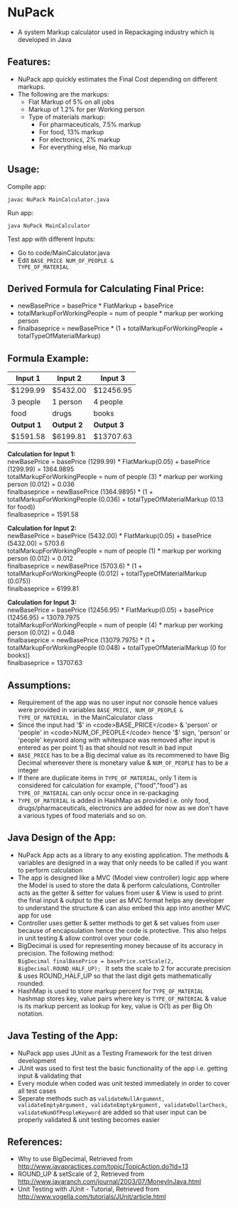 NuPack
======

 - A system Markup calculator used in Repackaging industry which is developed in Java

Features:
--------
 - NuPack app quickly estimates the Final Cost depending on different markups.
 - The following are the markups:
   - Flat Markup of 5% on all jobs
   - Markup of 1.2% for per Working person
   - Type of materials markup:
     - For pharmaceuticals, 7.5% markup
     - For food, 13% markup
	 - For electronics, 2% markup
	 - For everything else, No markup

Usage:
------------------
Compile app:

    javac NuPack MainCalculator.java

Run app:

    java NuPack MainCalculator
    
Test app with different Inputs:

 - Go to code/MainCalculator.java
 - Edit <code>BASE_PRICE NUM_OF_PEOPLE & TYPE_OF_MATERIAL</code>
	 
Derived Formula for Calculating Final Price:
-------------------------------------------
 - newBasePrice = basePrice * FlatMarkup + basePrice
 - totalMarkupForWorkingPeople = num of people * markup per working person
 - finalbaseprice = newBasePrice * (1 + totalMarkupForWorkingPeople + totalTypeOfMaterialMarkup)
 
Formula Example:
---------------
 <b>Input 1</b> | <b>Input 2</b>| <b>Input 3</b>|
 -------------- | --------------| --------------|
 $1299.99       | $5432.00      | $12456.95     |
 3 people       | 1 person      | 4 people      |
 food           | drugs         | books         |
 <b>Output 1</b>| <b>Output 2</b>| <b>Output 3</b>|
 $1591.58       | $6199.81       | $13707.63      |
 
 <b>Calculation for Input 1:</b><br>
    newBasePrice = basePrice (1299.99) * FlatMarkup(0.05) + basePrice (1299.99) = 1364.9895<br>
    totalMarkupForWorkingPeople = num of people (3) * markup per working person (0.012) = 0.036 <br>
    finalbaseprice = newBasePrice (1364.9895) * (1 + totalMarkupForWorkingPeople (0.036) + totalTypeOfMaterialMarkup (0.13 for food))<br>
    finalbaseprice = 1591.58

 <b>Calculation for Input 2:</b><br>
    newBasePrice = basePrice (5432.00) * FlatMarkup(0.05) + basePrice (5432.00) = 5703.6 <br>
    totalMarkupForWorkingPeople = num of people (1) * markup per working person (0.012) = 0.012<br>
    finalbaseprice = newBasePrice (5703.6) * (1 + totalMarkupForWorkingPeople (0.012) + totalTypeOfMaterialMarkup (0.075))<br>
    finalbaseprice = 6199.81
    
 <b>Calculation for Input 3:</b><br>
    newBasePrice = basePrice (12456.95) * FlatMarkup(0.05) + basePrice (12456.95) = 13079.7975<br>
    totalMarkupForWorkingPeople = num of people (4) * markup per working person (0.012) = 0.048<br>
    finalbaseprice = newBasePrice (13079.7975) * (1 + totalMarkupForWorkingPeople (0.048) + totalTypeOfMaterialMarkup (0 for books))<br>
    finalbaseprice = 13707.63
    
Assumptions:
------------
 - Requirement of the app was no user input nor console hence values were provided in variables <code>BASE_PRICE, NUM_OF_PEOPLE & TYPE_OF_MATERIAL </code> in the MainCalculator class
 - Since the input had '$' in <code>BASE_PRICE</code> & 'person' or 'people' in <code>NUM_OF_PEOPLE</code> hence '$' sign, 'person' or 'people' keyword along with whitespace was removed after input is entered as per point 1) as that should not result in bad input
 - <code>BASE_PRICE</code> has to be a Big decimal value as its recommened to have Big Decimal whereever there is monetary value & <code>NUM_OF_PEOPLE</code> has to be a integer
 - If there are duplicate items in <code>TYPE_OF_MATERIAL</code>, only 1 item is considered for calculation for example, {"food","food"} as <code>TYPE_OF_MATERIAL</code> can only occur once in re-packaging
 - <code>TYPE_OF_MATERIAL</code> is added in HashMap as provided i.e. only food, drugs/pharmaceuticals, electronics are added for now as we don't have a various types of food materials and so on.
 
Java Design of the App:
-----------------------
 - NuPack App acts as a library to any existing application. The methods & variables are designed in a way that only needs to be called if you want to perform calculation
 - The app is designed like a MVC (Model view controller) logic app where the Model is used to store the data & perform calculations, Controller acts as the getter & setter for values from user & View is used to print the final input & output to the user as MVC format helps any developer to understand the structure & can also embed this app into another MVC app for use
 - Controller uses getter & setter methods to get & set values from user because of encapsulation hence the code is protective. This also helps in unit testing & allow control over your code.
 - BigDecimal is used for representing money because of its accuracy in precision. The following method:     
   <code>BigDecimal finalBasePrice = basePrice.setScale(2, BigDecimal.ROUND_HALF_UP); </code> It sets the scale to 2 for accurate precision & uses ROUND_HALF_UP so that the last digit gets mathematically rounded.   
 - HashMap is used to store markup percent for <code>TYPE_OF_MATERIAL</code> hashmap stores key, value pairs where key is <code>TYPE_OF_MATERIAL</code> & value is its markup percent as lookup for key, value is O(1) as per Big Oh notation.

 
Java Testing of the App:
------------------------
 - NuPack app uses JUnit as a Testing Framework for the test driven development 
 - JUnit was used to first test the basic functionality of the app i.e. getting input & validating that
 - Every module when coded was unit tested immediately in order to cover all test cases
 - Seperate methods such as <code>validateNullArgument, validateEmptyArgument, validateEmptyArgument, validateDollarCheck, validateNumOfPeopleKeyword</code> are added so that user input can be properly validated & unit testing becomes easier

References:
-----------
 - Why to use BigDecimal, Retrieved from <a>http://www.javapractices.com/topic/TopicAction.do?Id=13</a>
 - ROUND_UP & setScale of 2, Retrieved from <a>http://www.javaranch.com/journal/2003/07/MoneyInJava.html</a>
 - Unit Testing with JUnit - Tutorial, Retrieved from <a>http://www.vogella.com/tutorials/JUnit/article.html</a>

 
 

